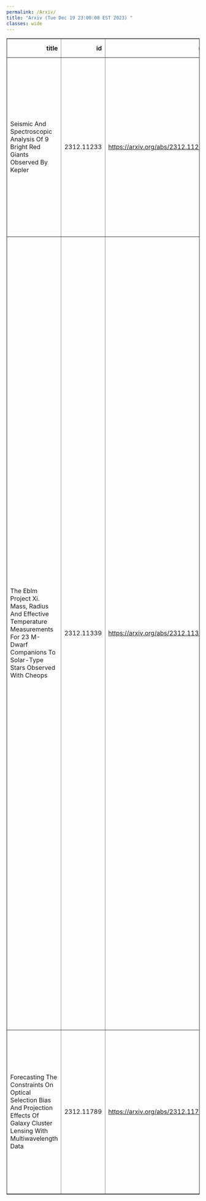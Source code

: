 ```yaml
---
permalink: /Arxiv/
title: "Arxiv (Tue Dec 19 23:00:08 EST 2023) "
classes: wide
---
```

<table border="1" class="dataframe">
  <thead>
    <tr style="text-align: right;">
      <th>title</th>
      <th>id</th>
      <th>url</th>
      <th>authors</th>
      <th>Local Authors</th>
    </tr>
  </thead>
  <tbody>
    <tr>
      <td>Seismic And Spectroscopic Analysis Of 9 Bright Red Giants Observed By   Kepler</td>
      <td>2312.11233</td>
      <td><a href="https://arxiv.org/abs/2312.11233" target="_blank">https://arxiv.org/abs/2312.11233</a></td>
      <td>H. R. Coelho, A. Miglio, T. Morel, N. Lagarde, D. Bossini, W. J. Chaplin, S. Degl'Innocenti, M. Dell'Omodarme, R. A. Garcia, R. Handberg, S. Hekker, D. Huber, M. N. Lund, S. Mathur, P. G. Prada Moroni, B. Mosser, A. Serenelli, M. Rainer, J. D. Do Nascimento, E. Poretti, P. Mathias, G. Valle, P. Dal Tio, T. Duarte</td>
      <td>Smita Mathur</td>
    </tr>
    <tr>
      <td>The Eblm Project Xi. Mass, Radius And Effective Temperature Measurements   For 23 M-Dwarf Companions To Solar-Type Stars Observed With Cheops</td>
      <td>2312.11339</td>
      <td><a href="https://arxiv.org/abs/2312.11339" target="_blank">https://arxiv.org/abs/2312.11339</a></td>
      <td>M. I. Swayne, P. F. L. Maxted, A. H. M. J. Triaud, S. G. Sousa, A. Deline, D. Ehrenreich, S. Hoyer, G. Olofsson, I. Boisse, A. Duck, S. Gill, D. Martin, J. Mccormac, C. M. Persson, A. Santerne, D. Sebastian, M. R. Standing, L. Acuña, Y. Alibert, R. Alonso, G. Anglada, T. Bárczy, D. Barrado Navascues, S. C. C. Barros, W. Baumjohann, T. A. Baycroft, M. Beck, T. Beck, W. Benz, N. Billot, X. Bonfils, L. Borsato, V. Bourrier, A. Brandeker, C. Broeg, A. Carmona, S. Charnoz, A. Collier Cameron, P. Cortés-Zuleta, Sz. Csizmadia, P. E. Cubillos, M. B. Davies, M. Deleuil, X. Delfosse, L. Delrez, O. D. S. Demangeon, B. -O. Demory, G. Dransfield, A. Erikson, A. Fortier, T. Forveille, L. Fossati, M. Fridlund, D. Gandolfi, M. Gillon, M. Güdel, M. N. Günther, N. Hara, G. Hébrard, N. Heidari, C. Hellier, Ch. Helling, K. G. Isaak, F. Kerschbaum, F. Kiefer, L. L. Kiss, V. Kunovac, S. Lalitha, K. W. F. Lam, J. Laskar, A. Lecavelier Des Etangs, M. Lendl, D. Magrin, L. Marafatto, E. Martioli, N. J. Miller, C. Mordasini, C. Moutou, V. Nascimbeni, R. Ottensamer, I. Pagano, E. Pallé, G. Peter, D. Piazza, G. Piotto, D. Pollacco, D. Queloz, R. Ragazzoni, N. Rando, H. Rauer, I. Ribas, N. C. Santos, G. Scandariato, D. Ségransan, A. E. Simon, A. M. S. Smith, R. Southworth, M. Stalport, Gy. M. Szabó, N. Thomas, S. Udry, B. Ulmer, V. Van Grootel, J. Venturini, N. A. Walton, E. Willett, T. G. Wilson</td>
      <td>Alison Duck</td>
    </tr>
    <tr>
      <td>Forecasting The Constraints On Optical Selection Bias And Projection   Effects Of Galaxy Cluster Lensing With Multiwavelength Data</td>
      <td>2312.11789</td>
      <td><a href="https://arxiv.org/abs/2312.11789" target="_blank">https://arxiv.org/abs/2312.11789</a></td>
      <td>Conghao Zhou, Hao-Yi Wu, Andrés N. Salcedo, Sebastian Grandis, Tesla Jeltema, Alexie Leauthaud, Matteo Costanzi, Tomomi Sunayama, David H. Weinberg, Tianyu Zhang, Eduardo Rozo, Chun-Hao To, Sebastian Bocquet, Tamas Varga, Matthew Kwiecien</td>
      <td>Chun-Hao To, David Weinberg</td>
    </tr>
  </tbody>
</table>